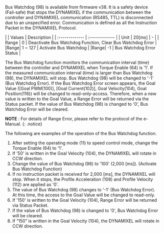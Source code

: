 Bus Watchdog (98) is available from firmware v38. It is a safety device (Fail-safe) that stops the DYNAMIXEL if the communication between the controller and DYNAMIXEL communication (RS485, TTL) is disconnected due to an unspecified error.
Communication is defined as all the Instruction Packet in the DYNAMIXEL Protocol.

|  | Values  | Description |
| :------------- | :------------- |
| Unit | 20[ms] | - |
| Range | 0 | Deactivate Bus Watchdog Function, Clear Bus Watchdog Error |
|Range| 1 ~ 127 | Activate Bus Watchdog |
|Range| -1 | Bus Watchdog Error Status |

The Bus Watchdog function monitors the communication interval (time) between the controller and DYNAMIXEL when Torque Enable (64) is '1'.
If the measured communication interval (time) is larger than Bus Watchdog (98), the DYNAMIXEL will stop. Bus Watchdog (98) will be changed to '-1' (Bus Watchdog Error).
If the Bus Watchdog Error screen appears, the Goal Value ([Goal PWM(100)], [Goal Current(102)], Goal Velocity(104), Goal Position(116)) will be changed to read-only-access.
Therefore, when a new value is written to the Goal Value, a Range Error will be returned via the Status packet.
If the value of Bus Watchdog (98) is changed to '0', Bus Watchdog Error will be cleared.

**NOTE** : For details of Range Error, please refer to the protocol of the e-Manual.
{: .notice}

The following are examples of the operation of the Bus Watchdog function.
1. After setting the operating mode (11) to speed control mode, change the Torque Enable (64) to '1'.
2. If '50' is written in the Goal Velocity (104), the DYNAMIXEL will rotate in CCW direction.
3. Change the value of Bus Watchdog (98) to '100' (2,000 [ms]). (Activate Bus Watchdog Function)
4. If no instruction packet is received for 2,000 [ms], the DYNAMIXEL will stop. When it stops, the Profile Acceleration (108) and Profile Velocity (112) are applied as '0'.
5. The value of Bus Watchdog (98) changes to '-1' (Bus Watchdog Error). At this time, the access to the Goal Value will be changed to read-only.
6. If '150' is written to the Goal Velocity (104), Range Error will be returned via Status Packet.
7. If the value of Bus Watchdog (98) is changed to '0', Bus Watchdog Error will be cleared.
8. If “150” is written in the Goal Velocity (104), the DYNAMIXEL will rotate in CCW direction.
